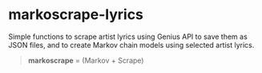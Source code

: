 # markoscrape-lyrics
Simple functions to scrape artist lyrics using Genius API to save them as JSON files, and to create Markov chain models using selected artist lyrics.

> **markoscrape** = (Markov + Scrape)
